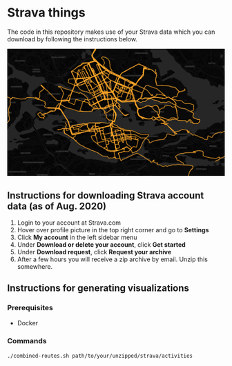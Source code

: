 # Strava things
The code in this repository makes use of your Strava data which you can download by
following the instructions below.

![](example.png)

## Instructions for downloading Strava account data (as of Aug. 2020)
1. Login to your account at Strava.com
2. Hover over profile picture in the top right corner and go to **Settings**
3. Click **My account** in the left sidebar menu
4. Under **Download or delete your account**, click **Get started**
5. Under **Download request**, click **Request your archive**
6. After a few hours you will receive a zip archive by email. Unzip this somewhere.

## Instructions for generating visualizations

### Prerequisites
- Docker

### Commands
```
./combined-routes.sh path/to/your/unzipped/strava/activities
```
